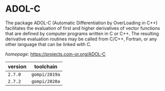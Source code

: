 # ADOL-C

The package ADOL-C (Automatic Differentiation by OverLoading in C++) facilitates the evaluation of first and higher derivatives of vector functions that are defined by computer programs written in C or C++. The resulting derivative evaluation routines may be called from C/C++, Fortran, or any other language that can be linked with C.

*homepage*: <https://projects.coin-or.org/ADOL-C>

version | toolchain
--------|----------
``2.7.0`` | ``gompi/2019a``
``2.7.2`` | ``gompi/2020a``
